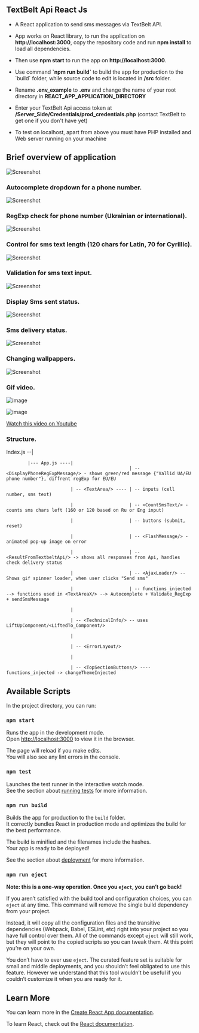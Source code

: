 
## TextBelt Api React Js

- <p>A React application to send sms messages via TextBelt API.</p>
- <p>App works on React library, to run the application on <b>http://localhost:3000</b>, copy the repository code and run <b>npm install</b> to load all dependencies. </p>
- <p>Then use <b>npm start</b> to run the app on <b>http://localhost:3000</b>.
- <p>Use command <b>`npm run build`</b> to build the app for production to the `build` folder, while source code to edit is located in <b>/src</b> folder.</p>
- <p>Rename <b>.env_example</b> to <b>.env</b> and change the name of your root directory in <b>REACT_APP_APPLICATION_DIRECTORY</b> </p>
- <p>Enter your TextBelt Api access token at <b>/Server_Side/Credentials/prod_credentials.php</b> (contact TextBelt to get one if you don't have yet)</p>
- <p> To test on localhost, apart from above you must have PHP installed and  Web server running on your machine </p>

## Brief overview of application

![Screenshot](src/images/Screenshots/1.png)

### Autocomplete dropdown for a phone number.

![Screenshot](src/images/Screenshots/2.png)

### RegExp check for phone number (Ukrainian or international). 

![Screenshot](src/images/Screenshots/3.png)

### Control for sms text length (120 chars for Latin, 70 for Cyrillic).

![Screenshot](src/images/Screenshots/4.png)

### Validation for sms text input.

![Screenshot](src/images/Screenshots/5.png)

### Display Sms sent status.

![Screenshot](src/images/Screenshots/6.png)

### Sms delivery status.

![Screenshot](src/images/Screenshots/7.png)

### Changing wallpappers.

![Screenshot](src/images/Screenshots/8.png)

### Gif video.

![image](https://drive.google.com/uc?export=view&id=1ZFVArThP2i3Safr_zsAC9BqTaC1eRpyi)

![image](https://drive.google.com/uc?export=view&id=1qolb3AHfpV9Ke0h_ffA9P3g0kqEicVR_)


[Watch this video on Youtube]( https://youtu.be/XyTUwoJ1mkk)

### Structure.

 Index.js --|
 
            |--- App.js ----| 
                                                  | -- <DisplayPhoneRegExpMessage/> - shows green/red message {"Vallid UA/EU phone number"}, diffrent regExp for EU/EU
                                                  
                            | -- <TextArea/> ---- | -- inputs (cell number, sms text)
                            
                            |                     |	-- <CountSmsText/> - counts sms chars left (160 or 120 based on Ru or Eng input)
                            
                            |                     | -- buttons (submit, reset)
                            
                            |                     | -- <FlashMessage/> - animated pop-up image on error
                            
                            |                     | -- <ResultFromTextbeltApi/>	-> shows all responses from Api, handles check delivery status	
                            
                            |                     | -- <AjaxLoader/> -- Shows gif spinner loader, when user clicks "Send sms"	
                            
                            |                     | -- functions_injected --> functions used in <TextAreaX/> --> Autocomplete + Validate_RegExp + sendSmsMessage
                            
                            |
                            
                            | -- <TechnicalInfo/> -- uses LiftUpComponent/<LiftedTo_Component/>
                            
                            |
                            
                            | -- <ErrorLayout/>
                            
                            |
                            
                            | -- <TopSectionButtons/> ---- functions_injected -> changeThemeInjected
                            
                            
## Available Scripts

In the project directory, you can run:

### `npm start`

Runs the app in the development mode.<br>
Open [http://localhost:3000](http://localhost:3000) to view it in the browser.

The page will reload if you make edits.<br>
You will also see any lint errors in the console.

### `npm test`

Launches the test runner in the interactive watch mode.<br>
See the section about [running tests](https://facebook.github.io/create-react-app/docs/running-tests) for more information.

### `npm run build`

Builds the app for production to the `build` folder.<br>
It correctly bundles React in production mode and optimizes the build for the best performance.

The build is minified and the filenames include the hashes.<br>
Your app is ready to be deployed!

See the section about [deployment](https://facebook.github.io/create-react-app/docs/deployment) for more information.

### `npm run eject`

**Note: this is a one-way operation. Once you `eject`, you can’t go back!**

If you aren’t satisfied with the build tool and configuration choices, you can `eject` at any time. This command will remove the single build dependency from your project.

Instead, it will copy all the configuration files and the transitive dependencies (Webpack, Babel, ESLint, etc) right into your project so you have full control over them. All of the commands except `eject` will still work, but they will point to the copied scripts so you can tweak them. At this point you’re on your own.

You don’t have to ever use `eject`. The curated feature set is suitable for small and middle deployments, and you shouldn’t feel obligated to use this feature. However we understand that this tool wouldn’t be useful if you couldn’t customize it when you are ready for it.

## Learn More

You can learn more in the [Create React App documentation](https://facebook.github.io/create-react-app/docs/getting-started).

To learn React, check out the [React documentation](https://reactjs.org/).
